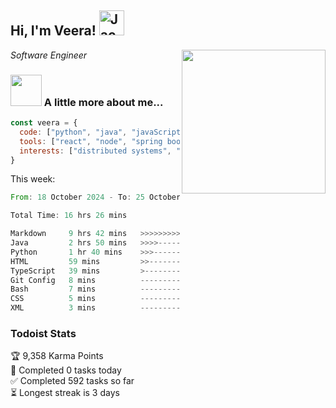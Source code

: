<h2> Hi, I'm Veera! <img src="https://raw.githubusercontent.com/Tarikul-Islam-Anik/Animated-Fluent-Emojis/master/Emojis/Activities/Jack-O-Lantern.png" alt="Jack-O-Lantern" width="40" height="40" /></h2>
<img align='right' src="https://user-images.githubusercontent.com/74038190/213911110-aedbef38-a29f-4b6b-a65c-11608b4f75a5.gif" width="230">
<p><em>Software Engineer</em></p>


### <img src="https://user-images.githubusercontent.com/74038190/216656963-09118229-8a9e-4af0-910c-c37f35f2e210.gif" width="50"> A little more about me...  

```javascript
const veera = {
  code: ["python", "java", "javaScript", "typeScript", "c++"],
  tools: ["react", "node", "spring boot", "docker", "next.JS", "aws"],
  interests: ["distributed systems", "enterprise software", "parallel computing", "cloud computing", "machine learning", "AI"]
}
```
This week:
<!--START_SECTION:waka-->

```rust
From: 18 October 2024 - To: 25 October 2024

Total Time: 16 hrs 26 mins

Markdown     9 hrs 42 mins   >>>>>>>>>>>>>>>----------   59.05 %
Java         2 hrs 50 mins   >>>>---------------------   17.27 %
Python       1 hr 40 mins    >>>----------------------   10.21 %
HTML         59 mins         >>-----------------------   06.08 %
TypeScript   39 mins         >------------------------   03.97 %
Git Config   8 mins          -------------------------   00.88 %
Bash         7 mins          -------------------------   00.72 %
CSS          5 mins          -------------------------   00.60 %
XML          3 mins          -------------------------   00.40 %
```

<!--END_SECTION:waka-->


### Todoist Stats

<!-- TODO-IST:START -->
🏆  9,358 Karma Points           
🌸  Completed 0 tasks today           
✅  Completed 592 tasks so far           
⏳  Longest streak is 3 days
<!-- TODO-IST:END -->
<!--
Profile views:
[![](https://visitcount.itsvg.in/api?id=veeravivekt&label=Profile%20Views&color=1&icon=2&pretty=false)](https://visitcount.itsvg.in)
-->
